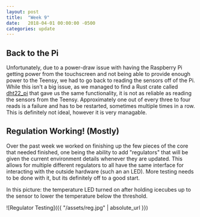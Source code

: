```yaml
---
layout: post
title:  "Week 9"
date:   2018-04-01 00:00:00 -0500
categories: update
---
```


## Back to the Pi
Unfortunately, due to a power-draw issue with having the Raspberry Pi getting power from the touchscreen and not being able to provide enough power to the Teensy, we had to go back to reading the sensors off of the Pi. While this isn't a big issue, as we managed to find a Rust crate called [dht22_pi][dht22] that gave us the same functionality, it is not as reliable as reading the sensors from the Teensy. Approximately one out of every three to four reads is a failure and has to be restarted, sometimes multiple times in a row. This is definitely not ideal, however it is very managable.

## Regulation Working! (Mostly)
Over the past week we worked on finishing up the few pieces of the core that needed finished, one being the ability to add "regulators" that will be given the current environment details whenever they are updated. This allows for multiple different regulators to all have the same interface for interacting with the outside hardware (such an an LED). More testing needs to be done with it, but its definitely off to a good start.

In this picture: the temperature LED turned on after holding icecubes up to the sensor to lower the temperature below the threshold.

![Regulator Testing]({{ "/assets/reg.jpg" | absolute_url }})

[dht22]: https://crates.io/crates/dht22_pi